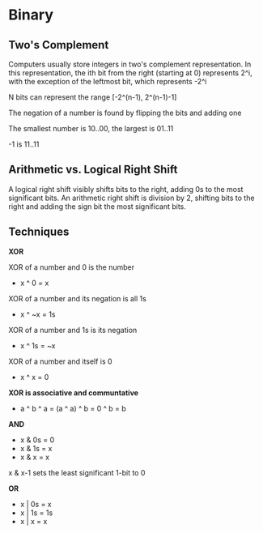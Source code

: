 # Binary

## Two's Complement

Computers usually store integers in two's complement representation. In this representation, the ith bit from the right (starting at 0) represents 2^i, with the exception of the leftmost bit, which represents -2^i

N bits can represent the range [-2^(n-1), 2^(n-1)-1]

The negation of a number is found by flipping the bits and adding one

The smallest number is 10..00, the largest is 01..11

-1 is 11..11

## Arithmetic vs. Logical Right Shift

A logical right shift visibly shifts bits to the right, adding 0s to the most significant bits. An arithmetic right shift is division by 2, shifting bits to the right and adding the sign bit the most significant bits.

## Techniques

**XOR**

XOR of a number and 0 is the number
- x ^ 0 = x

XOR of a number and its negation is all 1s
- x ^ ~x = 1s

XOR of a number and 1s is its negation
- x ^ 1s = ~x

XOR of a number and itself is 0
- x ^ x = 0

**XOR is associative and communtative**
- a ^ b ^ a = (a ^ a) ^ b = 0 ^ b = b


**AND**

- x & 0s = 0
- x & 1s = x
- x & x = x

x & x-1 sets the least significant 1-bit to 0


**OR**

- x | 0s = x
- x | 1s = 1s
- x | x = x
